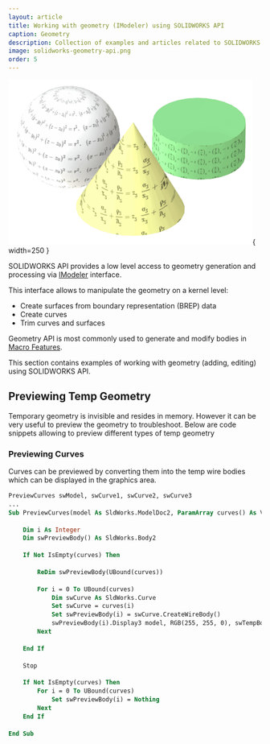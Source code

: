 ```yaml
---
layout: article
title: Working with geometry (IModeler) using SOLIDWORKS API
caption: Geometry
description: Collection of examples and articles related to SOLIDWORKS model geometry topology.
image: solidworks-geometry-api.png
order: 5
---
```

![SOLIDWORKS models geometry API](solidworks-geometry-api.png){ width=250 }

SOLIDWORKS API provides a low level access to geometry generation and processing via [IModeler](http://help.solidworks.com/2018/english/api/sldworksapi/SolidWorks.Interop.sldworks~SolidWorks.Interop.sldworks.IModeler.html) interface.

This interface allows to manipulate the geometry on a kernel level:

* Create surfaces from boundary representation (BREP) data
* Create curves
* Trim curves and surfaces

Geometry API is most commonly used to generate and modify bodies in [Macro Features](solidworks-api/document/macro-feature/).

This section contains examples of working with geometry (adding, editing) using SOLIDWORKS API.

## Previewing Temp Geometry

Temporary geometry is invisible and resides in memory. However it can be very useful to preview the geometry to troubleshoot. Below are code snippets allowing to preview different types of temp geometry

### Previewing Curves

Curves can be previewed by converting them into the temp wire bodies which can be displayed in the graphics area.

~~~ vb
PreviewCurves swModel, swCurve1, swCurve2, swCurve3
...
Sub PreviewCurves(model As SldWorks.ModelDoc2, ParamArray curves() As Variant)
    
    Dim i As Integer
    Dim swPreviewBody() As SldWorks.Body2
    
    If Not IsEmpty(curves) Then
        
        ReDim swPreviewBody(UBound(curves))
        
        For i = 0 To UBound(curves)
            Dim swCurve As SldWorks.Curve
            Set swCurve = curves(i)
            Set swPreviewBody(i) = swCurve.CreateWireBody()
            swPreviewBody(i).Display3 model, RGB(255, 255, 0), swTempBodySelectOptions_e.swTempBodySelectOptionNone
        Next
        
    End If
    
    Stop
    
    If Not IsEmpty(curves) Then
        For i = 0 To UBound(curves)
            Set swPreviewBody(i) = Nothing
        Next
    End If
    
End Sub
~~~